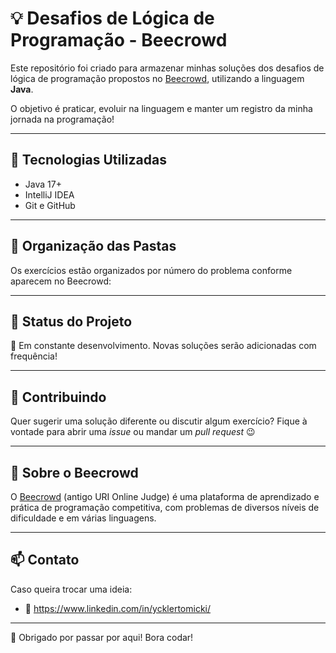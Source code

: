 # 💡 Desafios de Lógica de Programação - Beecrowd

Este repositório foi criado para armazenar minhas soluções dos desafios de lógica de programação propostos no [Beecrowd](https://www.beecrowd.com.br), utilizando a linguagem **Java**.

O objetivo é praticar, evoluir na linguagem e manter um registro da minha jornada na programação!

---

## 🚀 Tecnologias Utilizadas

- Java 17+
- IntelliJ IDEA
- Git e GitHub

---

## 📂 Organização das Pastas

Os exercícios estão organizados por número do problema conforme aparecem no Beecrowd:


---

## 📌 Status do Projeto

🚧 Em constante desenvolvimento. Novas soluções serão adicionadas com frequência!

---

## 🤝 Contribuindo

Quer sugerir uma solução diferente ou discutir algum exercício? Fique à vontade para abrir uma *issue* ou mandar um *pull request* 😉

---

## 🧠 Sobre o Beecrowd

O [Beecrowd](https://www.beecrowd.com.br) (antigo URI Online Judge) é uma plataforma de aprendizado e prática de programação competitiva, com problemas de diversos níveis de dificuldade e em várias linguagens.

---

## 📫 Contato

Caso queira trocar uma ideia:

- 💼 https://www.linkedin.com/in/ycklertomicki/

---

🖤 Obrigado por passar por aqui! Bora codar!
